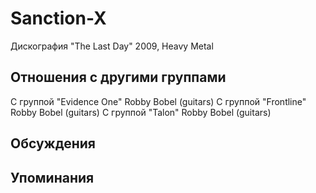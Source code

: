 # Sanction-X

Дискография
"The Last Day" 2009, Heavy Metal

## Отношения с другими группами

C группой "Evidence One" Robby Bobel (guitars)
C группой "Frontline" Robby Bobel (guitars)
C группой "Talon" Robby Bobel (guitars)

## Обсуждения


## Упоминания


